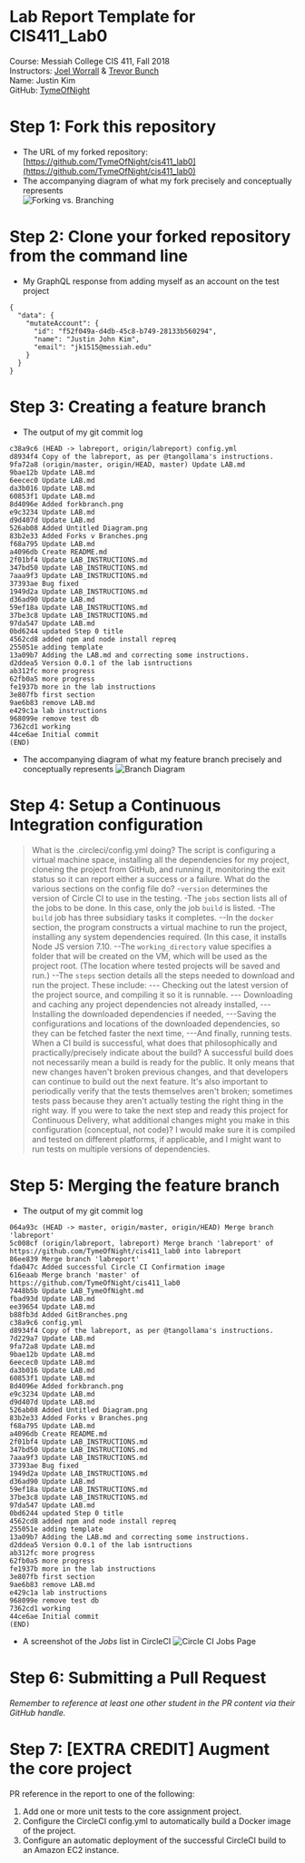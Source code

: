 # Lab Report Template for CIS411_Lab0
Course: Messiah College CIS 411, Fall 2018<br/>
Instructors: [Joel Worrall](https://github.com/tangollama) & [Trevor Bunch](https://github.com/trevordbunch)<br/>
Name: Justin Kim<br/>
GitHub: [TymeOfNight](https://github.com/TymeOfNight)<br/>

# Step 1: Fork this repository
- The URL of my forked repository: [https://github.com/TymeOfNight/cis411_lab0](https://github.com/TymeOfNight/cis411_lab0)
- The accompanying diagram of what my fork precisely and conceptually represents<br /> ![Forking vs. Branching](https://github.com/TymeOfNight/cis411_lab0/blob/master/assets/forkbranch.png) 

# Step 2: Clone your forked repository from the command line
- My GraphQL response from adding myself as an account on the test project
```
{
  "data": {
    "mutateAccount": {
      "id": "f52f049a-d4db-45c8-b749-28133b560294",
      "name": "Justin John Kim",
      "email": "jk1515@messiah.edu"
    }
  }
}
```

# Step 3: Creating a feature branch
- The output of my git commit log
```
c38a9c6 (HEAD -> labreport, origin/labreport) config.yml
d8934f4 Copy of the labreport, as per @tangollama's instructions.
9fa72a8 (origin/master, origin/HEAD, master) Update LAB.md
9bae12b Update LAB.md
6eecec0 Update LAB.md
da3b016 Update LAB.md
60853f1 Update LAB.md
8d4096e Added forkbranch.png
e9c3234 Update LAB.md
d9d407d Update LAB.md
526ab08 Added Untitled Diagram.png
83b2e33 Added Forks v Branches.png
f68a795 Update LAB.md
a4096db Create README.md
2f01bf4 Update LAB_INSTRUCTIONS.md
347bd50 Update LAB_INSTRUCTIONS.md
7aaa9f3 Update LAB_INSTRUCTIONS.md
37393ae Bug fixed
1949d2a Update LAB_INSTRUCTIONS.md
d36ad90 Update LAB.md
59ef18a Update LAB_INSTRUCTIONS.md
37be3c8 Update LAB_INSTRUCTIONS.md
97da547 Update LAB.md
0bd6244 updated Step 0 title
4562cd8 added npm and node install repreq
255051e adding template
13a09b7 Adding the LAB.md and correcting some instructions.
d2ddea5 Version 0.0.1 of the lab isntructions
ab312fc more progress
62fb0a5 more progress
fe1937b more in the lab instructions
3e807fb first section
9ae6b83 remove LAB.md
e429c1a lab instructions
968099e remove test db
7362cd1 working
44ce6ae Initial commit
(END)
```
- The accompanying diagram of what my feature branch precisely and conceptually represents
![Branch Diagram](https://github.com/TymeOfNight/cis411_lab0/blob/labreport/assets/GitBranches.png)

# Step 4: Setup a Continuous Integration configuration
> What is the .circleci/config.yml doing?
The script is configuring a virtual machine space, installing all the dependencies for my project, cloneing the project from GitHub, and running it, monitoring the exit status so it can report either a success or a failure.
> What do the various sections on the config file do?
-`version` determines the version of Circle CI to use in the testing.
-The `jobs` section lists all of the jobs to be done.  In this case, only the job `build` is listed.
-The `build` job has three subsidiary tasks it completes. 
--In the `docker` section, the program constructs a virtual machine to run the project, installing any system dependencies required.  (In this case, it installs Node JS version 7.10.
--The `working_directory` value specifies a folder that will be created on the VM, which will be used as the project root. (The location where tested projects will be saved and run.)
--The `steps` section details all the steps needed to download and run the project. These include:
--- Checking out the latest version of the project source, and compiling it so it is runnable.
--- Downloading and caching any project dependencies not already installed,
---Installing the downloaded dependencies if needed,
---Saving the configurations and locations of the downloaded dependencies, so they can be fetched faster the next time,
---And finally, running tests.
> When a CI build is successful, what does that philosophically and practically/precisely indicate about the build?
A successful build does not necessarily mean a build is ready for the public.  It only means that new changes haven't broken previous changes, and that developers can continue to build out the next feature.  It's also important to periodically verify that the tests themselves aren't broken; sometimes tests pass because they aren't actually testing the right thing in the right way.
> If you were to take the next step and ready this project for Continuous Delivery, what additional changes might you make in this configuration (conceptual, not code)?
I would make sure it is compiled and tested on different platforms, if applicable, and I might want to run tests on multiple versions of dependencies.  

# Step 5: Merging the feature branch
* The output of my git commit log
```
064a93c (HEAD -> master, origin/master, origin/HEAD) Merge branch 'labreport'
5c008cf (origin/labreport, labreport) Merge branch 'labreport' of https://github.com/TymeOfNight/cis411_lab0 into labreport
86ee839 Merge branch 'labreport'
fda047c Added successful Circle CI Confirmation image
616eaab Merge branch 'master' of https://github.com/TymeOfNight/cis411_lab0
7448b5b Update LAB_TymeOfNight.md
fbad93d Update LAB.md
ee39654 Update LAB.md
b88fb3d Added GitBranches.png
c38a9c6 config.yml
d8934f4 Copy of the labreport, as per @tangollama's instructions.
7d229a7 Update LAB.md
9fa72a8 Update LAB.md
9bae12b Update LAB.md
6eecec0 Update LAB.md
da3b016 Update LAB.md
60853f1 Update LAB.md
8d4096e Added forkbranch.png
e9c3234 Update LAB.md
d9d407d Update LAB.md
526ab08 Added Untitled Diagram.png
83b2e33 Added Forks v Branches.png
f68a795 Update LAB.md
a4096db Create README.md
2f01bf4 Update LAB_INSTRUCTIONS.md
347bd50 Update LAB_INSTRUCTIONS.md
7aaa9f3 Update LAB_INSTRUCTIONS.md
37393ae Bug fixed
1949d2a Update LAB_INSTRUCTIONS.md
d36ad90 Update LAB.md
59ef18a Update LAB_INSTRUCTIONS.md
37be3c8 Update LAB_INSTRUCTIONS.md
97da547 Update LAB.md
0bd6244 updated Step 0 title
4562cd8 added npm and node install repreq
255051e adding template
13a09b7 Adding the LAB.md and correcting some instructions.
d2ddea5 Version 0.0.1 of the lab isntructions
ab312fc more progress
62fb0a5 more progress
fe1937b more in the lab instructions
3e807fb first section
9ae6b83 remove LAB.md
e429c1a lab instructions
968099e remove test db
7362cd1 working
44ce6ae Initial commit
(END)
```
* A screenshot of the _Jobs_ list in CircleCI
![Circle CI Jobs Page](https://github.com/TymeOfNight/cis411_lab0/blob/labreport/assets/CircleCI.PNG)

# Step 6: Submitting a Pull Request
_Remember to reference at least one other student in the PR content via their GitHub handle._

# Step 7: [EXTRA CREDIT] Augment the core project
PR reference in the report to one of the following:
1. Add one or more unit tests to the core assignment project. 
2. Configure the CircleCI config.yml to automatically build a Docker image of the project.
3. Configure an automatic deployment of the successful CircleCI build to an Amazon EC2 instance.
